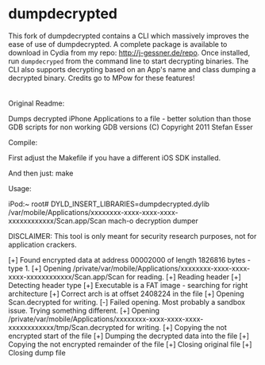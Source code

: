 dumpdecrypted
=============

This fork of dumpdecrypted contains a CLI which massively improves the ease of use of dumpdecrypted. A complete package is available to download in Cydia from my repo: <a>http://j-gessner.de/repo</a>. Once installed, run `dumpdecryped` from the command line to start decrypting binaries. The CLI also supports decrypting based on an App's name and class dumping a decrypted binary. Credits go to MPow for these features!
<br>
<br>
<br>
Original Readme:

Dumps decrypted iPhone Applications to a file - better solution than those GDB scripts for non working GDB versions
(C) Copyright 2011 Stefan Esser


Compile:

First adjust the Makefile if you have a different iOS SDK installed.

And then just: make


Usage:

iPod:~ root# DYLD_INSERT_LIBRARIES=dumpdecrypted.dylib /var/mobile/Applications/xxxxxxxx-xxxx-xxxx-xxxx-xxxxxxxxxxxx/Scan.app/Scan
mach-o decryption dumper

DISCLAIMER: This tool is only meant for security research purposes, not for application crackers.

[+] Found encrypted data at address 00002000 of length 1826816 bytes - type 1.
[+] Opening /private/var/mobile/Applications/xxxxxxxx-xxxx-xxxx-xxxx-xxxxxxxxxxxx/Scan.app/Scan for reading.
[+] Reading header
[+] Detecting header type
[+] Executable is a FAT image - searching for right architecture
[+] Correct arch is at offset 2408224 in the file
[+] Opening Scan.decrypted for writing.
[-] Failed opening. Most probably a sandbox issue. Trying something different.
[+] Opening /private/var/mobile/Applications/xxxxxxxx-xxxx-xxxx-xxxx-xxxxxxxxxxxx/tmp/Scan.decrypted for writing.
[+] Copying the not encrypted start of the file
[+] Dumping the decrypted data into the file
[+] Copying the not encrypted remainder of the file
[+] Closing original file
[+] Closing dump file

